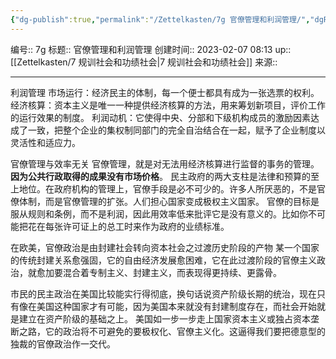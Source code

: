 ```yaml
---
{"dg-publish":true,"permalink":"/Zettelkasten/7g 官僚管理和利润管理/","dgPassFrontmatter":true}
---
```


编号:: 7g
标题:: 官僚管理和利润管理
创建时间:: 2023-02-07 08:13
up:: [[Zettelkasten/7 规训社会和功绩社会\|7 规训社会和功绩社会]]
来源:: 

---
利润管理
市场运行：经济民主的体制，每一个便士都具有成为一张选票的权利。
经济核算：资本主义是唯一一种提供经济核算的方法，用来筹划新项目，评价工作的运行效果的制度。
利润动机：它使得中央、分部和下级机构成员的激励因素达成了一致，把整个企业的集权制同部门的完全自治结合在一起，赋予了企业制度以灵活性和适应力。

官僚管理与效率无关
官僚管理，就是对无法用经济核算进行监督的事务的管理。**因为公共行政取得的成果没有市场价格**。
民主政府的两大支柱是法律和预算的至上地位。在政府机构的管理上，官僚手段是必不可少的。许多人所厌恶的，不是官僚体制，而是官僚管理的扩张。人们担心国家变成极权主义国家。
官僚的目标是服从规则和条例，而不是利润，因此用效率低来批评它是没有意义的。比如你不可能把花在每张许可证上的总工时来作为政府的业绩标准。

在欧美，官僚政治是由封建社会转向资本社会之过渡历史阶段的产物
某一个国家的传统封建关系愈强固，它的自由经济发展愈困难，它在此过渡阶段的官僚主义政治，就愈加要混合着专制主义、封建主义，而表现得更持续、更露骨。

市民的民主政治在美国比较能实行得彻底，换句话说资产阶级长期的统治，现在只有像在美国这种国家才有可能，因为美国本来就没有封建制度存在，而社会开始就是建立在资产阶级的基础之上。
美国如一步一步走上国家资本主义或独占资本垄断之路，它的政治将不可避免的要极权化、官僚主义化。这逼得我们要把德意型的独裁的官僚政治作一交代。
